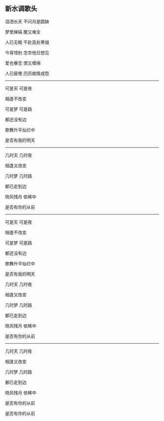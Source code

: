 ## 新水调歌头 ##

泪洒长天 不问月是圆缺

梦里婵娟 醒又难全

人已无眠 不赴高处寒烟

今宵惜别 怎奈他日想见

爱也眷恋 恨又缠绵

人已疲倦 历历痴情成怨

---

可是天 可是夜

相逢不改变

可是梦 可是路

都还没有边

歌舞升平灿烂中 

是否有我的明天

---

几时天 几时夜

相逢又改变

几时梦 几时路

都已走到边

晓风残月 依稀中 

是否有你的从前

---

可是天 可是夜

相逢不改变

可是梦 可是路

都还没有边

歌舞升平灿烂中 

是否有我的明天

几时天 几时夜

相逢又改变

几时梦 几时路

都已走到边

晓风残月 依稀中 

是否有你的从前

---

几时天 几时夜

相逢又改变

几时梦 几时路

都已走到边

晓风残月 依稀中 

是否有你的从前

是否有你的从前

